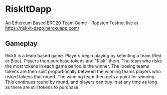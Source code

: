 # RiskItDapp
An Ethereum Based ERC20 Team Game - Ropsten Testnet live at https://risk-it-dapp.herokuapp.com/

## Gameplay
RiskIt is a team based game. Players begin playing by selecting a team (Red or Blue). Players then purchase tokens and "Risk" them. The team who risks the most tokens in each game period is the winner. The loosing teams tokens are then split proportionally between the winning teams players who risked tokens that round. The winning team then gets a point for winning. This continues round by round, and
players can buy in at any time as long as there are still tokens to purchase.
